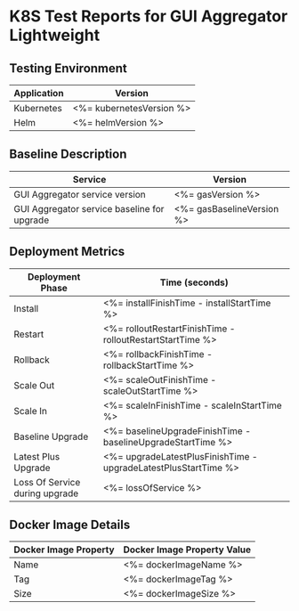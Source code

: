 # K8S Test Reports for GUI Aggregator Lightweight

## Testing Environment

| Application | Version                  |
| ----------- | ------------------------ |
| Kubernetes  | <%= kubernetesVersion %> |
| Helm        | <%= helmVersion %>       |

## Baseline Description

| Service                                     | Version                   |
| ------------------------------------------- | ------------------------- |
| GUI Aggregator service version              | <%= gasVersion %>         |
| GUI Aggregator service baseline for upgrade | <%= gasBaselineVersion %> |

## Deployment Metrics

| Deployment Phase               | Time (seconds)                                                  |
| ------------------------------ | --------------------------------------------------------------- |
| Install                        | <%= installFinishTime - installStartTime %>                     |
| Restart                        | <%= rolloutRestartFinishTime - rolloutRestartStartTime %>       |
| Rollback                       | <%= rollbackFinishTime - rollbackStartTime %>                   |
| Scale Out                      | <%= scaleOutFinishTime - scaleOutStartTime %>                   |
| Scale In                       | <%= scaleInFinishTime - scaleInStartTime %>                     |
| Baseline Upgrade               | <%= baselineUpgradeFinishTime - baselineUpgradeStartTime %>     |
| Latest Plus Upgrade            | <%= upgradeLatestPlusFinishTime - upgradeLatestPlusStartTime %> |
| Loss Of Service during upgrade | <%= lossOfService %>                                            |

## Docker Image Details

| Docker Image Property | Docker Image Property Value |
| --------------------- | --------------------------- |
| Name                  | <%= dockerImageName %>      |
| Tag                   | <%= dockerImageTag %>       |
| Size                  | <%= dockerImageSize %>      |
